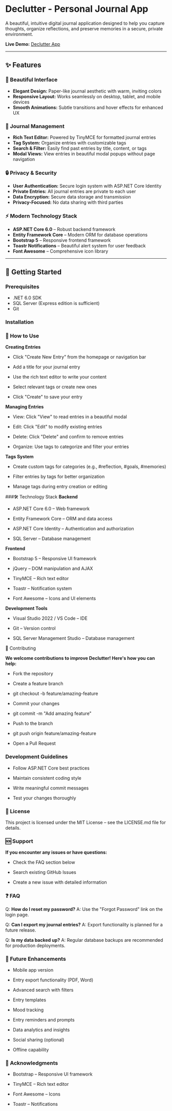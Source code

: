 # Declutter - Personal Journal App

A beautiful, intuitive digital journal application designed to help you capture thoughts, organize reflections, and preserve memories in a secure, private environment.

**Live Demo:** [Declutter App](https://declutter-akhchsg3frg8degj.canadacentral-01.azurewebsites.net)

---

## ✨ Features

### 🎨 Beautiful Interface
- **Elegant Design:** Paper-like journal aesthetic with warm, inviting colors  
- **Responsive Layout:** Works seamlessly on desktop, tablet, and mobile devices  
- **Smooth Animations:** Subtle transitions and hover effects for enhanced UX  

### 📝 Journal Management
- **Rich Text Editor:** Powered by TinyMCE for formatted journal entries  
- **Tag System:** Organize entries with customizable tags  
- **Search & Filter:** Easily find past entries by title, content, or tags  
- **Modal Views:** View entries in beautiful modal popups without page navigation  

### 🔒 Privacy & Security
- **User Authentication:** Secure login system with ASP.NET Core Identity  
- **Private Entries:** All journal entries are private to each user  
- **Data Encryption:** Secure data storage and transmission  
- **Privacy-Focused:** No data sharing with third parties  

### ⚡ Modern Technology Stack
- **ASP.NET Core 6.0** – Robust backend framework  
- **Entity Framework Core** – Modern ORM for database operations  
- **Bootstrap 5** – Responsive frontend framework  
- **Toastr Notifications** – Beautiful alert system for user feedback  
- **Font Awesome** – Comprehensive icon library  

---

## 🚀 Getting Started

### Prerequisites
- .NET 6.0 SDK  
- SQL Server (Express edition is sufficient)  
- Git  

### Installation


### 📖 How to Use
**Creating Entries**

- Click "Create New Entry" from the homepage or navigation bar

- Add a title for your journal entry

- Use the rich text editor to write your content

- Select relevant tags or create new ones

- Click "Create" to save your entry

**Managing Entries**

- View: Click "View" to read entries in a beautiful modal

- Edit: Click "Edit" to modify existing entries

- Delete: Click "Delete" and confirm to remove entries

- Organize: Use tags to categorize and filter your entries

**Tags System**

- Create custom tags for categories (e.g., #reflection, #goals, #memories)

- Filter entries by tags for better organization

- Manage tags during entry creation or editing

###🛠️ Technology Stack
**Backend**

- ASP.NET Core 6.0 – Web framework

- Entity Framework Core – ORM and data access

- ASP.NET Core Identity – Authentication and authorization

- SQL Server – Database management

**Frontend**

- Bootstrap 5 – Responsive UI framework

- jQuery – DOM manipulation and AJAX

- TinyMCE – Rich text editor

- Toastr – Notification system

- Font Awesome – Icons and UI elements

**Development Tools**

- Visual Studio 2022 / VS Code – IDE

- Git – Version control

- SQL Server Management Studio – Database management

🤝 Contributing

**We welcome contributions to improve Declutter! Here's how you can help:**

- Fork the repository

- Create a feature branch

- git checkout -b feature/amazing-feature


- Commit your changes

- git commit -m "Add amazing feature"


- Push to the branch

- git push origin feature/amazing-feature


- Open a Pull Request

### Development Guidelines

- Follow ASP.NET Core best practices

- Maintain consistent coding style

- Write meaningful commit messages

- Test your changes thoroughly

### 📄 License

This project is licensed under the MIT License – see the LICENSE.md file for details.

### 🆘 Support

**If you encounter any issues or have questions:**

- Check the FAQ section below

- Search existing GitHub Issues

- Create a new issue with detailed information

### ❓ FAQ

Q: **How do I reset my password?**
A: Use the "Forgot Password" link on the login page.

Q: **Can I export my journal entries?**
A: Export functionality is planned for a future release.

Q: **Is my data backed up?**
A: Regular database backups are recommended for production deployments.

### 🚀 Future Enhancements

- Mobile app version

- Entry export functionality (PDF, Word)

- Advanced search with filters

- Entry templates

- Mood tracking

- Entry reminders and prompts

- Data analytics and insights

- Social sharing (optional)

- Offline capability

### 🙏 Acknowledgments

- Bootstrap – Responsive UI framework

- TinyMCE – Rich text editor

- Font Awesome – Icons

- Toastr – Notifications
